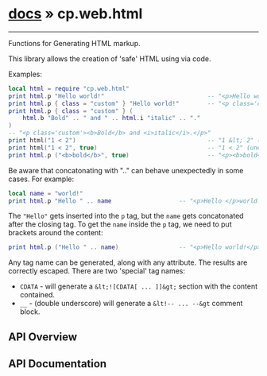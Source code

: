 # [docs](index.md) » cp.web.html
---

Functions for Generating HTML markup.

This library allows the creation of 'safe' HTML using via code.

Examples:

```lua
local html = require "cp.web.html"
print html.p "Hello world!"								-- "<p>Hello world!</p>"
print html.p { class = "custom" } "Hello world!"		-- "<p class='custom'>Hello world!</p>"
print html.p { class = "custom" } (
	html.b "Bold" .. " and " .. html.i "italic" .. "."
)
-- "<p class='custom'><b>Bold</b> and <i>italic</i>.</p>"
print html("1 < 2")										-- "1 &lt; 2" (escaped)
print html("1 < 2", true)								-- "1 < 2" (unescaped)
print html.p ("<b>bold</b>", true)						-- "<p><b>bold</b></p>"
```

Be aware that concatonating with ".." can behave unexpectedly in some cases. For example:

```lua
local name = "world!"
print html.p "Hello " .. name					-- "<p>Hello </p>world!"
```

The `"Hello"` gets inserted into the `p` tag, but the `name` gets concatonated after the closing tag.
To get the `name` inside the `p` tag, we need to put brackets around the content:

```lua
print html.p ("Hello " .. name)					-- "<p>Hello world!</p>"
```

Any tag name can be generated, along with any attribute. The results are correctly escaped.
There are two 'special' tag names:
 * `CDATA`	- will generate a `&lt;![CDATA[ ... ]]&gt;` section with the content contained.
 * `__`		- (double underscore) will generate a `&lt!-- ... --&gt` comment block.

## API Overview

## API Documentation

